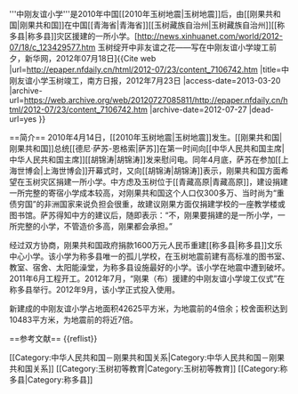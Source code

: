 '''中刚友谊小学'''是2010年中国[[2010年玉树地震|玉树地震]]后，由[[刚果共和国|刚果共和国]]在中国[[青海省|青海省]][[玉树藏族自治州|玉树藏族自治州]][[称多县|称多县]]灾区援建的一所小学。<ref name=xhw>[http://news.xinhuanet.com/world/2012-07/18/c_123429577.htm 玉树绽开中非友谊之花——写在中刚友谊小学竣工前夕，新华网，2012年07月18日]</ref><ref name=nfrb>{{Cite web |url=http://epaper.nfdaily.cn/html/2012-07/23/content_7106742.htm |title=中刚友谊小学玉树竣工，南方日报，2012年7月23日 |access-date=2013-03-20 |archive-url=https://web.archive.org/web/20120727085811/http://epaper.nfdaily.cn/html/2012-07/23/content_7106742.htm |archive-date=2012-07-27 |dead-url=yes }}</ref>

==简介==
2010年4月14日，[[2010年玉树地震|玉树地震]]发生。[[刚果共和国|刚果共和国]]总统[[德尼·萨苏-恩格索|萨苏]]在第一时间向[[中华人民共和国主席|中华人民共和国主席]][[胡锦涛|胡锦涛]]发来慰问电。同年4月底，萨苏在参加[[上海世博会|上海世博会]]开幕式时，又向[[胡锦涛|胡锦涛]]表示，刚果共和国方面希望在玉树灾区捐建一所小学。中方虑及玉树位于[[青藏高原|青藏高原]]，建设捐建一所完整的寄宿小学成本较高，对刚果共和国这个人口仅300多万、当时尚为“重债穷国”的非洲国家来说负担会很重，故建议刚果方面仅捐建学校的一座教学楼或图书馆。萨苏得知中方的建议后，随即表示：“不，刚果要捐建的是一所小学，一所完整的小学，不管造价多高，刚果都会承担。”<ref name=xhw/>

经过双方协商，刚果共和国政府捐款1600万元人民币重建[[称多县|称多县]]文乐中心小学。该小学为称多县唯一的孤儿学校，在玉树地震前建有高标准的图书室、教室、宿舍、太阳能澡堂，为称多县设施最好的小学。该小学在地震中遭到破坏。2011年6月工程开工。2012年7月，“刚果（布）援建的中刚友谊小学竣工仪式”在称多县举行。2012年9月，该小学正式投入使用。<ref name=xhw/><ref name=nfrb/>

新建成的中刚友谊小学占地面积42625平方米，为地震前的4倍余；校舍面积达到10483平方米，为地震前的将近7倍。<ref name=xhw/><ref name=nfrb/>

==参考文献==
{{reflist}}

[[Category:中华人民共和国－刚果共和国关系|Category:中华人民共和国－刚果共和国关系]]
[[Category:玉树初等教育|Category:玉树初等教育]]
[[Category:称多县|Category:称多县]]